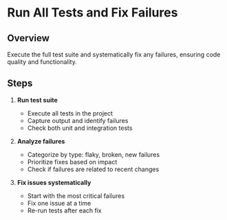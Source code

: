 
# Run All Tests and Fix Failures

## Overview

Execute the full test suite and systematically fix any failures, ensuring code quality and functionality.

## Steps

1. **Run test suite**

   - Execute all tests in the project
   - Capture output and identify failures
   - Check both unit and integration tests
2. **Analyze failures**

   - Categorize by type: flaky, broken, new failures
   - Prioritize fixes based on impact
   - Check if failures are related to recent changes
3. **Fix issues systematically**

   - Start with the most critical failures
   - Fix one issue at a time
   - Re-run tests after each fix

